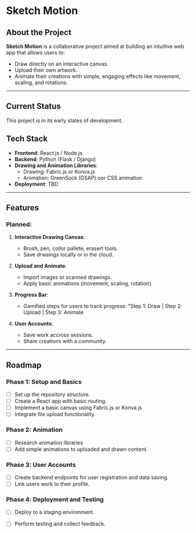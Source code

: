 # Sketch Motion

## **About the Project**
**Sketch Motion** is a collaborative project aimed at building an intuitive web app that allows users to:
- Draw directly on an interactive canvas.
- Upload their own artwork.
- Animate their creations with simple, engaging effects like movement, scaling, and rotations. 

---

## **Current Status**
This project is in its early states of development. 

## **Tech Stack**
- **Frontend**: React.js / Node.js
- **Backend**: Python (Flask / Django)
- **Drawing and Animation Libraries**:
  - Drawing: Fabric.js or Konva.js
  - Animation: GreenSock (GSAP) oor CSS animation
- **Deployment**: TBD

---

## **Features**
### Planned:
1. **Interactive Drawing Canvas**:
   - Brush, pen, collor pallete, erasert tools.
   - Save drwaings locally or in the cloud.

2. **Upload and Animate**:
   - Import images or scanned drawings.
   - Apply basic animations (movement, scaling, rotation).

3. **Progress Bar**:
   - Gamified steps for users to track progress: "Step 1: Draw | Step 2: Upload | Step 3: Animate

4. **User Accounts**:
   - Save work accross sessions.
   - Share creations with a community. 

---

## **Roadmap**
### Phase 1: Setup and Basics
- [ ] Set up the repository structure.
- [ ] Create a React app with basic routing.
- [ ] Implement a basic canvas using Fabric.js or Konva.js
- [ ] Integrate file upload functionality. 

### Phase 2: Animation
- [ ] Research animation libraries
- [ ] Add simple animations to uploaded and drawn content. 

### Phase 3: User Accounts
- [ ] Create backend endpoints for user registration and data saving.
- [ ] Link users work to their profile. 

### Phase 4: Deployment and Testing
- [ ] Deploy to a staging environment. 
- [ ] Perform testing and collect feedback.



